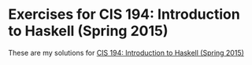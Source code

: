 # Exercises for CIS 194: Introduction to Haskell (Spring 2015)

These are my solutions for [CIS 194: Introduction to Haskell (Spring 2015)](https://www.seas.upenn.edu/%7Ecis194/spring15/)
